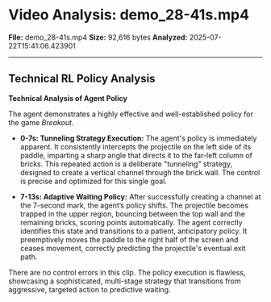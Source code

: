 # Video Analysis: demo_28-41s.mp4

**File:** demo_28-41s.mp4
**Size:** 92,616 bytes
**Analyzed:** 2025-07-22T15:41:06.423901

---

## Technical RL Policy Analysis

**Technical Analysis of Agent Policy**

The agent demonstrates a highly effective and well-established policy for the game *Breakout*.

*   **0-7s: Tunneling Strategy Execution:** The agent's policy is immediately apparent. It consistently intercepts the projectile on the left side of its paddle, imparting a sharp angle that directs it to the far-left column of bricks. This repeated action is a deliberate "tunneling" strategy, designed to create a vertical channel through the brick wall. The control is precise and optimized for this single goal.

*   **7-13s: Adaptive Waiting Policy:** After successfully creating a channel at the 7-second mark, the agent’s policy shifts. The projectile becomes trapped in the upper region, bouncing between the top wall and the remaining bricks, scoring points automatically. The agent correctly identifies this state and transitions to a patient, anticipatory policy. It preemptively moves the paddle to the right half of the screen and ceases movement, correctly predicting the projectile's eventual exit path.

There are no control errors in this clip. The policy execution is flawless, showcasing a sophisticated, multi-stage strategy that transitions from aggressive, targeted action to predictive waiting.
